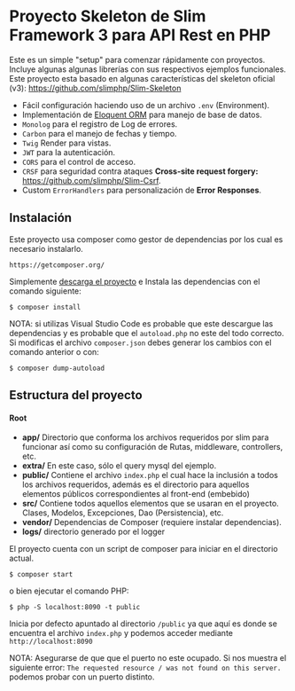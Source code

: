 # Proyecto Skeleton de Slim Framework 3 para API Rest en PHP 
Este es un simple "setup" para comenzar rápidamente con proyectos. Incluye algunas algunas librerías con sus respectivos ejemplos funcionales. Este proyecto esta basado en algunas características del skeleton oficial (v3): https://github.com/slimphp/Slim-Skeleton 

* Fácil configuración haciendo uso de un archivo `.env` (Environment).
* Implementación de [Eloquent ORM](https://laravel.com/docs/5.8/eloquent) para manejo de base de datos.
* `Monolog` para el registro de Log de errores.
* `Carbon` para el manejo de fechas y tiempo.
* `Twig` Render para vistas.
* `JWT` para la autenticación.
* `CORS` para el control de acceso.
* `CRSF` para seguridad contra ataques __Cross-site request forgery:__ https://github.com/slimphp/Slim-Csrf.
* Custom `ErrorHandlers` para personalización de __Error Responses__.

## Instalación
Este proyecto usa composer como gestor de dependencias por los cual es necesario instalarlo.
```
https://getcomposer.org/
```

Simplemente [descarga el proyecto](https://github.com/CharlyRonin/slim-sk3/archive/Master.zip) e Instala las dependencias con el comando siguiente:
```
$ composer install
```

NOTA: si utilizas Visual Studio Code es probable que este descargue las dependencias y es probable que el `autoload.php` no este del todo correcto. Si modificas el archivo `composer.json` debes generar los cambios con el comando anterior o con:
```
$ composer dump-autoload
```

## Estructura del proyecto
#### Root

* __app/__ Directorio que conforma los archivos requeridos por slim para funcionar así como su configuración de Rutas, middleware, controllers, etc.  
* __extra/__ En este caso, sólo el query mysql del ejemplo.
* __public/__ Contiene el archivo `index.php` el cual hace la inclusión a todos los archivos requeridos, además es el directorio para aquellos elementos públicos correspondientes al front-end (embebido)
* __src/__ Contiene todos aquellos elementos que se usaran en el proyecto. Clases, Modelos, Excepciones, Dao (Persistencia), etc.
* __vendor/__ Dependencias de Composer (requiere instalar dependencias).
* __logs/__ directorio generado por el logger

El proyecto cuenta con un script de composer para iniciar en el directorio actual.
```
$ composer start
```
o bien ejecutar el comando PHP:
```
$ php -S localhost:8090 -t public
```
Inicia por defecto apuntado al directorio `/public` ya que aquí es donde se encuentra el archivo `index.php` y podemos acceder mediante `http://localhost:8090`

NOTA: Asegurarse de que que el puerto no este ocupado. Si nos muestra el siguiente error: `The requested resource / was not found on this server.` podemos probar con un puerto distinto.